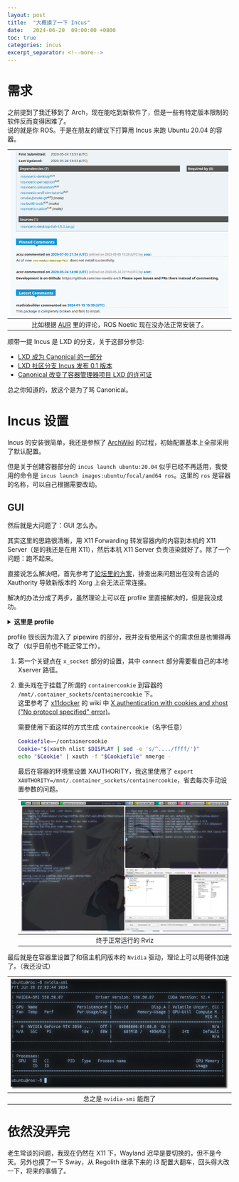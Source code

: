 ```yaml
---
layout: post
title:  "大概摸了一下 Incus"
date:   2024-06-20  09:00:00 +0800
toc: true
categories: incus 
excerpt_separator: <!--more-->
---
```


# 需求

之前提到了我迁移到了 Arch，现在能吃到新软件了，但是一些有特定版本限制的软件反而变得困难了。  
说的就是你 ROS。于是在朋友的建议下打算用 Incus 来跑 Ubuntu 20.04 的容器。  

<!--more-->

| ![alt text](/assets/2024-06-20-incus/image.png) |
| :--: |
| 比如根据 [AUR](https://aur.archlinux.org/packages/ros-noetic-desktop-full) 里的评论，ROS Noetic 现在没办法正常安装了。 |  

顺带一提 Incus 是 LXD 的分支，关于这部分参见:
- [LXD 成为 Canonical 的一部分](https://www.solidot.org/story?sid=75422)
- [LXD 社区分支 Incus 发布 0.1 版本](https://www.solidot.org/story?sid=76289)
- [Canonical 改变了容器管理器项目 LXD 的许可证](https://www.solidot.org/story?sid=76875)  

总之你知道的，放这个是为了骂 Canonical。

# Incus 设置

Incus 的安装很简单，我还是参照了 [ArchWiki](https://wiki.archlinux.org/title/Incus) 的过程，初始配置基本上全部采用了默认配置。  

但是关于创建容器部分的 `incus launch ubuntu:20.04` 似乎已经不再适用，我使用的命令是 `incus launch images:ubuntu/focal/amd64 ros`。这里的 `ros` 是容器的名称，可以自己根据需要改动。  

## GUI

然后就是大问题了：GUI 怎么办。  

其实这里的思路很清晰，用 X11 Forwarding 转发容器内的内容到本机的 X11 Server（是的我还是在用 X11），然后本机 X11 Server 负责渲染就好了。除了一个问题：跑不起来。  

直接说怎么解决吧，首先参考了[论坛里的方案](https://discuss.linuxcontainers.org/t/incus-lxd-profile-for-gui-apps-wayland-x11-and-pulseaudio/18295/10)，排查出来问题出在没有合适的 Xauthority 导致新版本的 Xorg 上会无法正常连接。  

解决的办法分成了两步，虽然理论上可以在 profile 里直接解决的，但是我没成功。  

<details>
  <summary><b>这里是 profile</b></summary>

  <pre>

    ```yaml
    config:
    cloud-init.user-data: |
        #cloud-config
        package_update: true
        package_upgrade: true
        package_reboot_if_required: true
        packages:
        - pulseaudio-utils
        - dbus-user-session
        write_files:
        - path: /var/lib/cloud/scripts/per-boot/set_up_sockets.sh
        permissions: 0755
        content: |
            #!/bin/bash
            user_uid=1000
            user_gid="$( getent passwd ${user_uid} | cut -d: -f4 )"
            if [[ -n ${user_gid} ]]; then
            mnt_dir="/mnt/.container_sockets"
            run_dir="/run/user/${user_uid}"
            [[ ! -d "${run_dir}" ]] && mkdir -m 700 -p "${run_dir}" && chown ${user_uid}:${user_gid} "${run_dir}"
            [[ ! -d "${run_dir}/pulse" && -d "${run_dir}" ]] && mkdir -m 700 "${run_dir}/pulse" && chown -R ${user_uid}:${user_gid} "${run_dir}/pulse"
            [[ -S "${mnt_dir}/pipewire-0" && -d "${run_dir}" && ! -e "${run_dir}/pipewire-0" ]] && touch "${run_dir}/pipewire-0" && sudo mount --bind "${mnt_dir}/pipewire-0" "${run_dir}/pipewire-0"
            [[ -S "${mnt_dir}/pipewire-0-manager" && -d "${run_dir}" && ! -e "${run_dir}/pipewire-0-manager" ]] && touch "${run_dir}/pipewire-0-manager" && sudo mount --bind "${mnt_dir}/pipewire-0-manager" "${run_dir}/pipewire-0-manager"
            [[ -S "${mnt_dir}/native" && -d "${run_dir}/pulse" && ! -e "${run_dir}/pulse/native" ]] && touch "${run_dir}/pulse/native" && sudo mount --bind "${mnt_dir}/native" "${run_dir}/pulse/native"
            fi
        - path: /var/lib/cloud/scripts/per-once/set_up_sockets_service.sh
        permissions: 0755
        content: |
            #!/bin/bash
            user_uid=1000
            user_name="$( getent passwd ${user_uid} | cut -d: -f1 )"
            home_dir="$( getent passwd ${user_uid} | cut -d: -f6 )"
            if [[ -d "${home_dir}" && -n ${user_name} ]]; then
            run_as_user="runuser -u ${user_name} --"
            service_dir="${home_dir}/.config/systemd/user"
            target_dir="${service_dir}/default.target.wants"
            ${run_as_user} mkdir -p "${target_dir}"
            ${run_as_user} touch "${service_dir}/set_up_sockets.service"
            cat >> ${service_dir}/set_up_sockets.service << EOF
            [Unit]
            Description=Run set_up_sockets.sh on every boot
            After=local-fs.target
            [Service]
            Type=oneshot
            ExecStart=/var/lib/cloud/scripts/per-boot/set_up_sockets.sh
            [Install]
            WantedBy=default.target
            EOF
            ${run_as_user} ln -s "${service_dir}/set_up_sockets.service" "${target_dir}/"
            fi
        - path: /var/lib/cloud/scripts/per-once/set_up_env_vars.sh
        permissions: 0755
        content: |
            #!/bin/bash
            user_uid=1000
            user_name="$( getent passwd ${user_uid} | cut -d: -f1 )"
            [[ -n ${user_name} ]] && usermod -a -G render,video ${user_name}
            mnt_dir="/mnt/.container_sockets"
            home_dir="$( getent passwd ${user_uid} | cut -d: -f6 )"
            profile="${home_dir}/.profile"
            bashrc="${home_dir}/.bashrc"
            if [[ -f "${profile}" ]]; then
            echo "export DISPLAY=:0" >> "${profile}"
            echo "export XAUTHORITY=${mnt_dir}/containercookie" >> "${profile}"
            fi
        - path: /var/lib/cloud/scripts/per-once/change_gid.sh
        permissions: 0755
        content: |
            #!/bin/bash
            user_uid=1000
            user_name="$( getent passwd ${user_uid} | cut -d: -f1 )"
            user_gid="$( getent passwd ${user_name} | cut -d: -f4 )"
            home_dir="$( getent passwd ${user_name} | cut -d: -f6 )"
            if [[ -n ${user_name} && ! ${user_uid} == ${user_gid} ]]; then
            group_to_move="$( getent group ${user_uid} | cut -d: -f1 )"
            if [[ -n ${group_to_move} ]]; then
                for gid in {1000..6000}; do
                return_value="$( getent group ${gid} )"
                if [[ -z ${return_value} ]]; then
                    groupmod -g ${gid} ${group_to_move}
                    break
                fi
                done
            fi
            users_group="$( getent group ${user_gid} | cut -d: -f1 )"
            groupmod -g ${user_uid} ${users_group}
            chown -R ${user_uid}:${user_uid} "${home_dir}"
            fi
    security.nesting: "true"
    description: GUI Wayland and xWayland profile with pipewire and pulseaudio, shifting
    enabled
    devices:
    gpu:
        gid: "44"
        type: gpu
    pipewire_manager_socket:
        path: /mnt/.container_sockets/pipewire-0-manager
        shift: "true"
        source: /run/user/1000/pipewire-0-manager
        type: disk
    pipewire_socket:
        path: /mnt/.container_sockets/pipewire-0
        shift: "true"
        source: /run/user/1000/pipewire-0
        type: disk
    pulseaudio_socket:
        path: /mnt/.container_sockets/native
        shift: "true"
        source: /run/user/1000/pulse/native
        type: disk
    x_socket:
        bind: container
        connect: unix:@/tmp/.X11-unix/X0
        listen: unix:@/tmp/.X11-unix/X0
        security.gid: "1000"
        security.uid: "1000"
        type: proxy
    xauthority_cookie:
        path: /mnt/.container_sockets/containercookie
        shift: "true"
        source: /home/maary/containercookie
        type: disk
    name: profile
    ```   
    </pre>
</details>  

profile 很长因为混入了 pipewire 的部分，我并没有使用这个的需求但是也懒得再改了（似乎目前也不能正常工作）。  

1. 第一个关键点在 `x_socket` 部分的设置，其中 `connect` 部分需要看自己的本地 Xserver 路径。

2. 重头戏在于挂载了所谓的 `containercookie` 到容器的 `/mnt/.container_sockets/containercookie` 下。  
    这里参考了 [x11docker](https://github.com/mviereck/x11docker) 的 wiki 中 [X authentication with cookies and xhost ("No protocol specified" error)](https://github.com/mviereck/x11docker/wiki/X-authentication-with-cookies-and-xhost-(%22No-protocol-specified%22-error)#cookies-in-a-container)。  

    需要使用下面这样的方式生成 `containercookie`（名字任意）  
    
    ```sh
    Cookiefile=~/containercookie
    Cookie="$(xauth nlist $DISPLAY | sed -e 's/^..../ffff/')" 
    echo "$Cookie" | xauth -f "$Cookiefile" nmerge -
    ```  

    最后在容器的环境里设置 XAUTHORITY，我这里使用了 `export XAUTHORITY=/mnt/.container_sockets/containercookie`，省去每次手动设置参数的问题。

    | ![alt text](/assets/2024-06-20-incus/image-1.png) |
    | :--: |
    | 终于正常运行的 Rviz |

最后就是在容器里设置了和宿主机同版本的 `Nvidia` 驱动，理论上可以用硬件加速了。（我还没试）  

| ![](/assets/2024-06-20-incus/1719583384.png)|
|:--:|
|总之是 `nvidia-smi` 能跑了|

# 依然没弄完

老生常谈的问题，我现在仍然在 X11 下，Wayland 迟早是要切换的，但不是今天。另外也摸了一下 Sway，从 Regolith 继承下来的 i3 配置大翻车，回头得大改一下，将来的事情了。